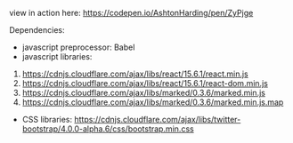 view in action here: https://codepen.io/AshtonHarding/pen/ZyPjge

Dependencies:

* javascript preprocessor: Babel
* javascript libraries:
1. https://cdnjs.cloudflare.com/ajax/libs/react/15.6.1/react.min.js
2. https://cdnjs.cloudflare.com/ajax/libs/react/15.6.1/react-dom.min.js
3. https://cdnjs.cloudflare.com/ajax/libs/marked/0.3.6/marked.min.js
4. https://cdnjs.cloudflare.com/ajax/libs/marked/0.3.6/marked.min.js.map

* CSS libraries: https://cdnjs.cloudflare.com/ajax/libs/twitter-bootstrap/4.0.0-alpha.6/css/bootstrap.min.css

